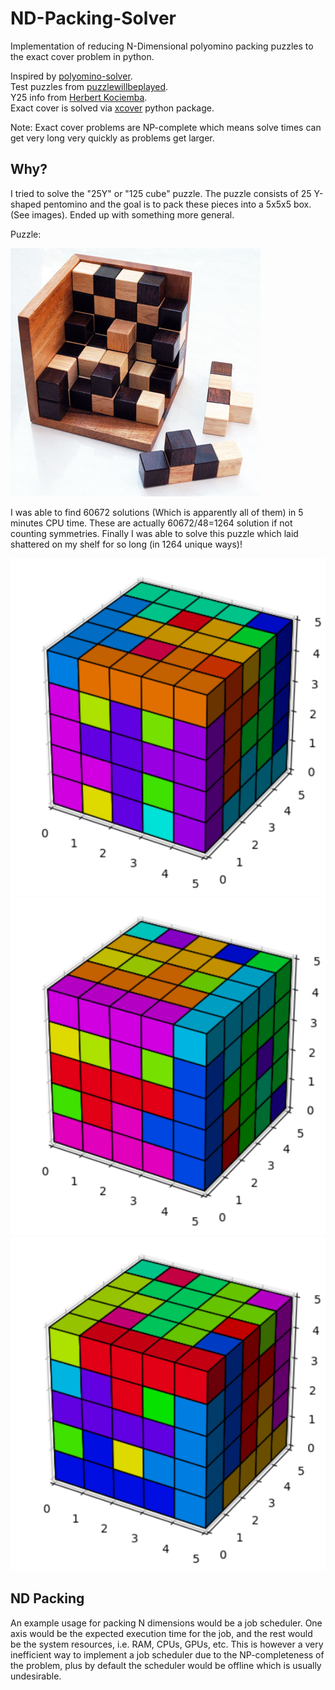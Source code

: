 # ND-Packing-Solver
Implementation of reducing N-Dimensional polyomino packing puzzles to the exact cover problem in python.

Inspired by [polyomino-solver](https://github.com/cemulate/polyomino-solver).  
Test puzzles from [puzzlewillbeplayed](https://puzzlewillbeplayed.com).  
Y25 info from [Herbert Kociemba](https://kociemba.org/themen/125puzzle/index.html#reference).  
Exact cover is solved via [xcover](https://github.com/johnrudge/xcover) python package.  

Note: Exact cover problems are NP-complete which means solve times can get very long very quickly as problems get larger.

## Why? 

I tried to solve the "25Y" or "125 cube" puzzle. The puzzle consists of 25 Y-shaped pentomino and the goal is to pack these pieces into a 5x5x5 box. (See images). Ended up with something more general.

Puzzle: 

![](https://github.com/xroi/ND-Packing-Solver/blob/main/assets/125puzBig.jpg)

I was able to find 60672 solutions (Which is apparently all of them) in 5 minutes CPU time. These are actually 60672/48=1264 solution if not counting symmetries. Finally I was able to solve this puzzle which laid shattered on my shelf for so long (in 1264 unique ways)!

![](https://github.com/xroi/ND-Packing-Solver/blob/main/assets/sol1.png)
![](https://github.com/xroi/ND-Packing-Solver/blob/main/assets/sol2.png)
![](https://github.com/xroi/ND-Packing-Solver/blob/main/assets/sol3.png)

## ND Packing

An example usage for packing N dimensions would be a job scheduler. One axis would be the expected execution time for the job, and the rest would be the system resources, i.e. RAM, CPUs, GPUs, etc. This is however a very inefficient way to implement a job scheduler due to the NP-completeness of the problem, plus by default the scheduler would be offline which is usually undesirable. 
